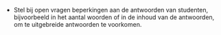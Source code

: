 * Stel bij open vragen beperkingen aan de antwoorden van studenten, bijvoorbeeld in het aantal woorden of in de inhoud van de antwoorden, om te uitgebreide antwoorden te voorkomen. 
